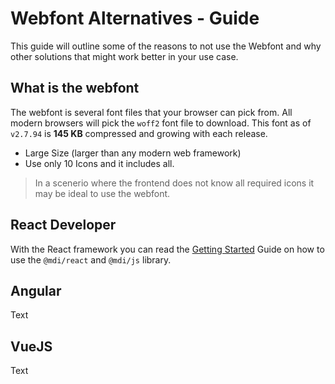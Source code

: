# Webfont Alternatives - Guide

This guide will outline some of the reasons to not use the Webfont and why other solutions that might work better in your use case.

## What is the webfont

The webfont is several font files that your browser can pick from. All modern browsers will pick the `woff2` font file to download. This font as of `v2.7.94` is **145 KB** compressed and growing with each release.

- Large Size (larger than any modern web framework)
- Use only 10 Icons and it includes all.

<blockquote class="alert alert-info">
  In a scenerio where the frontend does not know all required icons it may be ideal to use the webfont.
</blockquote>

## React Developer

With the React framework you can read the [Getting Started](/getting-started/react) Guide on how to use the `@mdi/react` and `@mdi/js` library.

## Angular

Text

## VueJS

Text